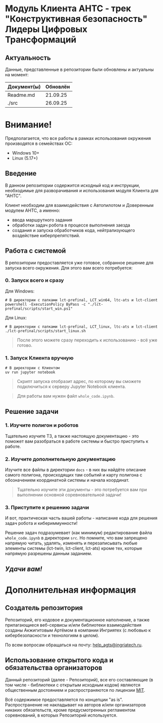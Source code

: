 # Модуль Клиента АНТС - трек "Конструктивная безопасность" Лидеры Цифровых Трансформаций

## Актуальность

Данные, представленные в репозитории были обновлены и актуальны на момент:

| Документ(ы) | Обновлён |
|-------------|----------|
| Readme.md   | 21.09.25 |
| ./src       | 26.09.25 |

# Внимание!

Предполагается, что все работы в рамках использования окружения производятся в семействах ОС:
- Windows 10+
- Linux (5.17+)

## Введение

В данном репозитории содержится исходный код и инструкции, необходимые для разворачивания и использования модуля
Клиента для "АНТС".

Клиент необходим для взаимодействия с Автопилотом и Доверенным модулем АНТС, а именно:

- ввода маршрутного задания
- обработки задач робота в процессе выполнения заезда
- создания и запуска обработчиков кода, нейтрализующего воздействие киберпрепятствий.

## Работа с системой

В репозитории предоставляется уже готовое, собранное решение для запуска всего окружения.
Для этого вам всего потребуется:

### 0. Запуск всего и сразу

Для Windows:
  ```shell
  # В директории с папками lct-prefinal, LCT_win64, ltc-ats и lct-client
  powershell -ExecutionPolicy ByPass -c "./lct-prefinal/scripts/start_win.ps1"
  ```

Для Linux:
  ```shell
  # В директории с папками lct-prefinal, LCT_linux, ltc-ats и lct-client
  ./lct-prefinal/scripts/start_linux.sh
  ```
> После этого можете сразу переходить к использованию - всё уже готово.

### 1. Запуск Клиента вручную
  ```shell
  # В директории с Клиентом
  uv run jupyter notebook
  ```
> Скрипт запуска отобразит адрес, по которому вы сможете подключиться к серверу Jupyter Notebook клиента.

> Для работы вам нужен файл `whole_code.ipynb`.

## Решение задачи

### 1. Изучите полигон и роботов

Тщательно изучите ТЗ, а также настоящую документацию - это поможет вам разобраться в работе системы и быстро приступить
к работе.

### 2. Изучите дополнительную документацию

Изучите все файлы в директории ```docs``` - в них вы найдёте описание самого полигона, происходящих там событий и
карту полигона с обозначением координатной системы и начала координат.

> Тщательно изучите эти документы - это потребуется вам при выполнении основной соревновательной задачи!

### 3. Приступите к решению задачи

И вот, практическая часть вашей работы - написание кода для решения задач робота и кибериммунности!

Решение задач подразумевает (как минимум) редактирование файла `whole_code.ipynb` в директории `src`.
Но помните, что вам запрещено напрямую читать, удалять, изменять и перезаписывать любые элементы системы (lct-twin,
lct-client, lct-ats) кроме тех, которые напрямую разрешены данным заданием.

## _Удачи вам!_

# Дополнительная информация

## Создатель репозитория

Репозиторий, его кодовое и документационное наполнение, а также прилагающиеся веб-сервисы и/или библиотеки
взаимодействия созданы Акжигитовым Артёмом в компании Ингриятех (с любовью к кибербезопасности и технологиям в целом).

По всем вопросам обращаться на почту: [help_agts@ingriatech.ru](mailto:help_agts@ingriatech.ru).

## Использование открытого кода и обязательства организаторов

Данный репозиторий (далее - Репозиторий), все его составляющие (в том числе - библиотеки с открытым исходным кодом)
являются общественным достоянием и распространяются по
лицензии [MIT](/LICENSE).

Всё содержимое предоставляется по концепции "as is". Распространение не накладывает на авторов и/или организаторов
никаких обязательств, кроме
предусмотренных регламентом соревнований, в которых
Репозиторий используется.
